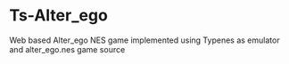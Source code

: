 # Ts-Alter_ego
Web based Alter_ego NES game implemented using Typenes as emulator and alter_ego.nes game source
